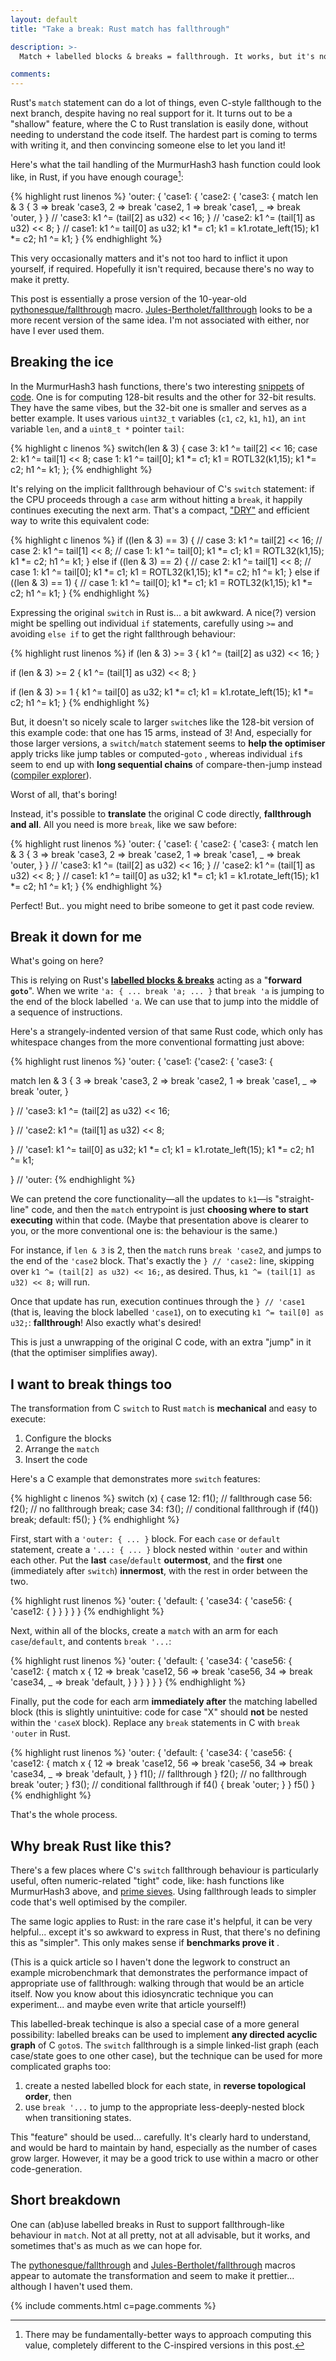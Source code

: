 ```yaml
---
layout: default
title: "Take a break: Rust match has fallthrough"

description: >-
  Match + labelled blocks & breaks = fallthrough. It works, but it's not very pretty!

comments:
---
```


Rust's `match` statement can do a lot of things, even C-style fallthough to the next branch, despite having no real support for it. It turns out to be a "shallow" feature, where the C to Rust translation is easily done, without needing to understand the code itself. The hardest part is coming to terms with writing it, and then convincing someone else to let you land it!

Here's what the tail handling of the MurmurHash3 hash function could look like, in Rust, if you have enough courage[^better]:

[^better]: There may be fundamentally-better ways to approach computing this value, completely different to the C-inspired versions in this post.

{% highlight rust linenos %}
'outer: {
  'case1: {
    'case2: {
      'case3: {
        match len & 3 {
          3 => break 'case3,
          2 => break 'case2,
          1 => break 'case1,
          _ => break 'outer,
        }
      } // 'case3:
      k1 ^= (tail[2] as u32) << 16;
    } // 'case2:
    k1 ^= (tail[1] as u32) << 8;
  } // case1:
  k1 ^= tail[0] as u32;
  k1 *= c1; k1 = k1.rotate_left(15); k1 *= c2; h1 ^= k1;
}
{% endhighlight %}

This very occasionally matters and it's not too hard to inflict it upon yourself, if required. Hopefully it isn't required, because there's no way to make it pretty.

<aside data-icon="ℹ️">

This post is essentially a prose version of the 10-year-old <a href="https://github.com/pythonesque/fallthrough">pythonesque/fallthrough</a> macro. <a href="https://github.com/Jules-Bertholet/fallthrough">Jules-Bertholet/fallthrough</a> looks to be a more recent version of the same idea. I'm not associated with either, nor have I ever used them.

</aside>

## Breaking the ice

In the  MurmurHash3 hash functions, there's two interesting [snippets](https://github.com/aappleby/smhasher/blob/0ff96f7835817a27d0487325b6c16033e2992eb5/src/MurmurHash3.cpp#L205-L229) of [code](https://github.com/aappleby/smhasher/blob/0ff96f7835817a27d0487325b6c16033e2992eb5/src/MurmurHash3.cpp#L130-L136). One is for computing 128-bit results and the other for 32-bit results. They have the same vibes, but the 32-bit one is smaller and serves as a better example. It uses various `uint32_t` variables (`c1`, `c2`, `k1`, `h1`), an `int` variable `len`, and a `uint8_t *` pointer `tail`:


{% highlight c linenos %}
switch(len & 3)
{
case 3: k1 ^= tail[2] << 16;
case 2: k1 ^= tail[1] << 8;
case 1: k1 ^= tail[0];
        k1 *= c1; k1 = ROTL32(k1,15); k1 *= c2; h1 ^= k1;
};
{% endhighlight %}

It's relying on the implicit fallthrough behaviour of C's `switch` statement: if the CPU proceeds through a `case` arm without hitting a `break`, it happily continues executing the next arm. That's a compact, ["DRY"][dry] and efficient way to write this equivalent code:

[dry]: https://en.wikipedia.org/wiki/Don't_repeat_yourself

{% highlight c linenos %}
if ((len & 3) == 3) {
  // case 3:
  k1 ^= tail[2] << 16;
  // case 2:
  k1 ^= tail[1] << 8;
  // case 1:
  k1 ^= tail[0];
  k1 *= c1; k1 = ROTL32(k1,15); k1 *= c2; h1 ^= k1;
}
else if ((len & 3) == 2) {
  // case 2:
  k1 ^= tail[1] << 8;
  // case 1:
  k1 ^= tail[0];
  k1 *= c1; k1 = ROTL32(k1,15); k1 *= c2; h1 ^= k1;
}
else if ((len & 3) == 1) {
  // case 1:
  k1 ^= tail[0];
  k1 *= c1; k1 = ROTL32(k1,15); k1 *= c2; h1 ^= k1;
}
{% endhighlight %}

Expressing the original `switch` in Rust is... a bit awkward. A nice(?) version might be spelling out individual `if` statements, carefully using `>=` and avoiding `else if` to get the right fallthrough behaviour:

{% highlight rust linenos %}
if (len & 3) >= 3 {
  k1 ^= (tail[2] as u32) << 16;
}

if (len & 3) >= 2 {
  k1 ^= (tail[1] as u32) << 8;
}

if (len & 3) >= 1 {
  k1 ^= tail[0] as u32;
  k1 *= c1; k1 = k1.rotate_left(15); k1 *= c2; h1 ^= k1;
}
{% endhighlight %}

But, it doesn't so nicely scale to larger `switch`es like the 128-bit version of this example code: that one has 15 arms, instead of 3! And, especially for those larger versions, a `switch`/`match` statement seems to **help the optimiser** apply tricks like jump tables or computed-`goto` , whereas individual `if`s seem to end up with **long sequential chains** of compare-then-jump instead ([compiler explorer][ce]).

[ce]: https://godbolt.org/#z:OYLghAFBqd5QCxAYwPYBMCmBRdBLAF1QCcAaPECAMzwBtMA7AQwFtMQByARg9KtQYEAysib0QXACx8BBAKoBnTAAUAHpwAMvAFYTStJg1DIApACYAQuYukl9ZATwDKjdAGFUtAK4sGEgOykrgAyeAyYAHI%2BAEaYxBIAbKQADqgKhE4MHt6%2BASlpGQKh4VEssfFcSXaYDplCBEzEBNk%2BflyB1bUC9Y0ExZExcYm2DU0tue0jvf2l5YkAlLaoXsTI7BzmAMxhyN5YJptuCgT4ggB0CAfYJhoAgje3YbRhmADUXmEEm2YA%2BgSvxFQBFo31eEHen2%2Bf1eqlIr0%2BAA5ocRXvMHiZ/FY7q8AZgCCsGGDVK8Dm5SQD5iT/G4iSTNtd6WDQQBaClozZY%2B7%2BAAi6LMmywNHCNwAnAAlADyABVgt8ILCAJ5ojQiwHAuWK5X3O4fQRQ/4KADuhGQCB%2BEAeOJxuq%2Bv3%2B9AYcMtVpt%2BteAGsuKRndbIXaPWZvdiXX7oe7NkHblaIXr/e7pD6Y7boQgvYnXf6EIH06H/ggIznYymE8HfUX/sg06Wk27kNnqxnocgCw3c69kCWoyHBEj/gAqBp0SkYzk4o0mhAQB0kswJV5cACsWpxI%2BdoiU84XIA9khJC4Z3Neg9oJgXFikp8PpPJlQOo/bTA3Um38b3B6PTDop/Pm0vdLJhyvAid5ro%2BbxcJsL67qe77Ht%2BXBmH%2B16ARoIHVtGVqvn2ByHh2d47iumyHpKMpyvGpBcAi7IWAR2FEe2XD4Qg0H7jhO5odqXbruBZgvpsb5sXBZ5cIxC5Xoc5JmJIHE4tx85cHxAn0UJ56oWJ/43gkMkPk%2BGiKTBgmfieZ6vCKSESYBwEcqBG6mfprHKUZ35AeZAE0qh1noRhHr8XRuG/hyPmEcR0qymYEDhhR/jUUFfnttJgX5kph7hhxNlvEBL5mMlH5fiZ/iuZJCX3nJrz%2BFlOUqa8WnqchNK3p5XFgTiCQVQZjl5TRC6FZZ2mlVuAaVU5JnSbVFnudp3mYdlcV1vh7rZXSIWkeFC0UQkMULa8s0BTRWY5QtaXBqVkgvlwQ2da8v5jW5rxSX1zVXWdF3GTRiE3ZpD22bxHrne1h5VaJ4m3VZJWPQpv0vc5anA%2BSHn3lNOKettbGVvN51La8JFhRFXqLpt52zYhiV/Q5KWMY1K48kdXYAPS068jAKCsbxiLQrwAG6NHgTDRPQCivI0bxeEo6DOsQeIEq8qYznt2XWNL/EK8xaXU3c6I6m2eBUAoFqtuWrwOk6%2BvJv8nqRtGjZm/WXZlqbPkW929vkYW9upo7dtulmHs1pmLa277xY%2B1bDHB22dZhwbzaR/bHYx7223HsOmLOtrYJTowM5zvjdLvjnI4ktWr7/blr0Xh9gENfeGJXsGadQNO5jZ0uudsVIycI0jLGwcNP49TSoPOjXhddvXGeEk3m7DvSbebB3ibF2Tpfwe9sMoZNtGo8VBGY9jZHSJRm27rNFN7d3bHxtpw%2Bp1Q6eN7OU%2Bt/RCHz0XStLypIn93dxVDzyI84jHvfZu0885cFfgHcMUNhIww0pXLSlMqS11HrfBumdJ75xns/DQEDoxQJLlVMyFcB5X3/jfO%2B6CH6YPfCKXBmF3490usBYhrx4YL18qjXaQVd6hTIhGdom0OH0TwolBhF9dp/2QYA1B48s6PyuGxKiVIaIL3lh/XuZVv73UQdfOuMjgHyKwYeaKyiAHTWgTRGqa96oIOrmQvRFCJ5UJbgo%2BiG1TGqIsa8bqLDB7Bl0SgxxcjqFsRcZiMxSM1GMNeq8Ua1jWEby2kTeai02J71WoGSom0ZqcKYlEi%2BxM7FSPhPoyhICn6HkkHQpGpNonOWuvE7RRSzFALKYY98c9lEL1qYZS6q84E2NIcU1pTjymuMPGYapkMCEaKBgMlyOj7GBLQaM9pbcpnIxmZdWBdUEmIJqSjYRp9IY8JWrjCiS50aHNwoU6WPT6KeiGTTHE9NGYMGZhLQWtB2Zc2IDzPmmABZC3eKLcWktiCEhlsreWlhFay2lr/dWPIOCLFoJwBcvA/AcC0KQVAnAySWAVgoZYqw3hbB4KQAgmgUWLHdCABcGh9CcEkJi6luLOC8AUCARlVLsUotIHAWASA0AsGSHQOI5BKAirFfQeIuxDDAC4CKLgjKaC0AIHELlEBohsuiGERoCpOAUr1cwYgCoJTRG0DUXlFKRVsEEBKBgtBDV8tIFgaIXhgBuDZly7gvAsAsAVeIV1%2BAJa1A5oCtlmBVA1C8Bqo1vBPiYDRa6540RiAGo8FgNlBA/ksATaQCNxBohpEwNyTAgajDPCMNSxYVADDAAUAANTwJgQ0EpkiMALfwQQIgxDsCkDIQQigVDqFdboL0Bga2mEJZYfQeBohcsgIsVAyRHACF9cyCUmxeCoCLX8rAS6ICLE6OuvwEBXDjDaEEBg6AZiDAqPkdIZ6r16FSM%2BzI96yhDC9KeuooxmieFaHoP93QANfrmL%2BgDr6oPTBeLMH9J6SVrAkKi9FrLXV4o4DCBECRmQJF3PKow84RRnC4GcDQYJcCEBIDOTY4DeC8q0PMWl9LGUppZaQLFOKsOcu5ZS2taGOBmAwzxjlAm%2BUscLZqzIIBJBAA%3D

Worst of all, that's boring!

Instead, it's possible to **translate** the original C code directly, **fallthrough and all**. All you need is more `break`, like we saw before:

{% highlight rust linenos %}
'outer: {
  'case1: {
    'case2: {
      'case3: {
        match len & 3 {
          3 => break 'case3,
          2 => break 'case2,
          1 => break 'case1,
          _ => break 'outer,
        }
      } // 'case3:
      k1 ^= (tail[2] as u32) << 16;
    } // 'case2:
    k1 ^= (tail[1] as u32) << 8;
  } // case1:
  k1 ^= tail[0] as u32;
  k1 *= c1; k1 = k1.rotate_left(15); k1 *= c2; h1 ^= k1;
}
{% endhighlight %}

Perfect! But.. you might need to bribe someone to get it past code review.

## Break it down for me

What's going on here?

This is relying on Rust's [**labelled blocks & breaks**][labelled-block] acting as a "**forward `goto`**". When we write `'a: { ... break 'a; ... }` that `break 'a` is jumping to the end of the block labelled `'a`. We can use that to jump into the middle of a sequence of instructions.

[labelled-block]: https://rust-lang.github.io/rfcs/2046-label-break-value.html

Here's a strangely-indented version of that same Rust code, which only has whitespace changes from the more conventional formatting just above:

{% highlight rust linenos %}
'outer: { 'case1: {'case2: { 'case3: {

match len & 3 {
  3 => break 'case3,
  2 => break 'case2,
  1 => break 'case1,
  _ => break 'outer,
}

} // 'case3:
k1 ^= (tail[2] as u32) << 16;

} // 'case2:
k1 ^= (tail[1] as u32) << 8;

} // 'case1:
k1 ^= tail[0] as u32;
k1 *= c1; k1 = k1.rotate_left(15); k1 *= c2; h1 ^= k1;

} // 'outer:
{% endhighlight %}

We can pretend the core functionality—all the updates to `k1`—is "straight-line" code, and then the `match` entrypoint is just **choosing where to start executing** within that code. (Maybe that presentation above is clearer to you, or the more conventional one is: the behaviour is the same.)

For instance, if `len & 3` is 2, then the `match` runs `break 'case2`, and jumps to the end of the `'case2` block. That's exactly the `} // 'case2:` line, skipping over `k1 ^= (tail[2] as u32) << 16;`, as desired. Thus, `k1 ^= (tail[1] as u32) << 8;` will run.

Once that update has run, execution continues through the `} // 'case1` (that is, leaving the block labelled `'case1`), on to executing `k1 ^= tail[0] as u32;`: **fallthrough**! Also exactly what's desired!

This is just a unwrapping of the original C code, with an extra "jump" in it (that the optimiser simplifies away).

## I want to break things too

The transformation from C `switch` to Rust `match` is **mechanical** and easy to execute:

1. Configure the blocks
2. Arrange the `match`
3. Insert the code

Here's a C example that demonstrates more `switch` features:

{% highlight c linenos %}
switch (x) {
case 12:
  f1();
  // fallthrough
case 56:
  f2();
  // no fallthrough
  break;
case 34:
  f3();
  // conditional fallthrough
  if (f4()) break;
default:
  f5();
}
{% endhighlight %}

First, start with a `'outer: { ... }` block. For each `case` or `default` statement, create a `'...: { ... }` block nested within `'outer` and within each other. Put the **last** `case`/`default` **outermost**, and the **first** one (immediately after `switch`) **innermost**, with the rest in order between the two.

{% highlight rust linenos %}
'outer: {
  'default: {
    'case34: {
      'case56: {
        'case12: {
        }
      }
    }
  }
}
{% endhighlight %}

Next, within all of the blocks, create a `match` with an arm for each `case`/`default`, and contents `break '...`:

{% highlight rust linenos %}
'outer: {
  'default: {
    'case34: {
      'case56: {
        'case12: {
          match x {
            12 => break 'case12,
            56 => break 'case56,
            34 => break 'case34,
            _ => break 'default,
          }
        }
      }
    }
  }
}
{% endhighlight %}

Finally, put the code for each arm **immediately after** the matching labelled block (this is slightly unintuitive: code for case "X" should **not** be nested within the `'caseX` block). Replace any `break` statements in C with `break 'outer` in Rust.

{% highlight rust linenos %}
'outer: {
  'default: {
    'case34: {
      'case56: {
        'case12: {
          match x {
            12 => break 'case12,
            56 => break 'case56,
            34 => break 'case34,
            _ => break 'default,
          }
        }
        f1();
        // fallthrough
      }
      f2();
      // no fallthrough
      break 'outer;
    }
    f3();
    // conditional fallthrough
    if f4() { break 'outer; }
  }
  f5()
}
{% endhighlight %}

That's the whole process.

## Why break Rust like this?

There's a few places where C's `switch` fallthrough behaviour is particularly useful, often numeric-related "tight" code, like: hash functions like MurmurHash3 above, and [prime sieves][prime]. Using fallthrough leads to simpler code that's well optimised by the compiler.

The same logic applies to Rust: in the rare case it's helpful, it can be very helpful... except it's so awkward to express in Rust, that there's no defining this as "simpler". This only makes sense if **benchmarks prove it** .

(This is a quick article so I haven't done the legwork to construct an example microbenchmark that demonstrates the performance impact of appropriate use of fallthrough: walking through that would be an article itself. Now you know about this idiosyncratic technique you can experiment... and maybe even write that article yourself!)

[prime]: https://github.com/kimwalisch/primesieve/blob/fa952ab19642b00687513d26e668d238180cb67c/src/EratSmall.cpp#L102-L127

This labelled-break techinque is also a special case of a more general possibility: labelled breaks can be used to implement **any directed acyclic graph** of C `goto`s. The `switch` fallthrough is a simple linked-list graph (each case/state goes to one other case), but the technique can be used for more complicated graphs too:

1. create a nested labelled block for each state, in **reverse topological order**, then
2. use `break '...` to jump to the appropriate less-deeply-nested block when transitioning states.

This "feature" should be used... carefully. It's clearly hard to understand, and would be hard to maintain by hand, especially as the number of cases grow larger. However, it may be a good trick to use within a macro or other code-generation.

## Short breakdown

One can (ab)use labelled breaks in Rust to support fallthrough-like behaviour in `match`. Not at all pretty, not at all advisable, but it works, and sometimes that's as much as we can hope for.

The <a href="https://github.com/pythonesque/fallthrough">pythonesque/fallthrough</a> and <a href="https://github.com/Jules-Bertholet/fallthrough">Jules-Bertholet/fallthrough</a> macros appear to automate the transformation and seem to make it prettier... although I haven't used them.

{% include comments.html c=page.comments %}
